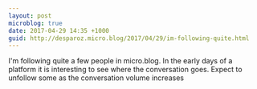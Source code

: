 ```yaml
---
layout: post
microblog: true
date: 2017-04-29 14:35 +1000
guid: http://desparoz.micro.blog/2017/04/29/im-following-quite.html
---
```

I'm following quite a few people in micro.blog. In the early days of a platform it is interesting to see where the conversation goes. Expect to unfollow some as the conversation volume increases 
